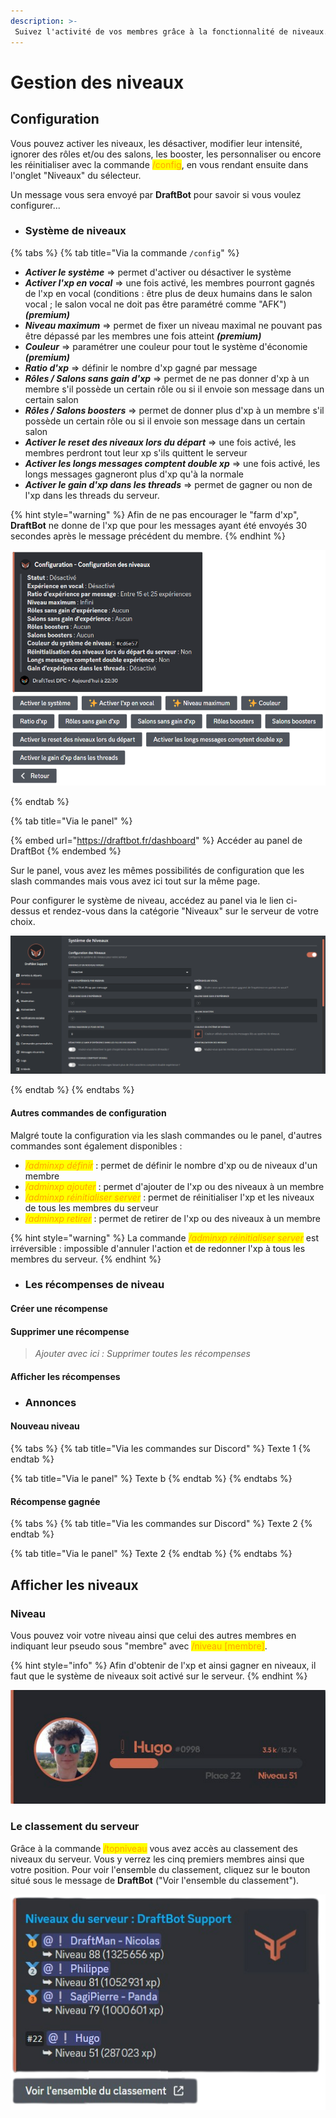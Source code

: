 ```yaml
---
description: >-
 Suivez l'activité de vos membres grâce à la fonctionnalité de niveaux.
---
```

# Gestion des niveaux


## Configuration
Vous pouvez activer les niveaux, les désactiver, modifier leur intensité, ignorer des rôles et/ou des salons, les booster, les personnaliser ou encore les réinitialiser avec la commande <mark style="color:orange;">/config</mark>, en vous rendant ensuite dans l'onglet "Niveaux" du sélecteur.

Un message vous sera envoyé par **DraftBot** pour savoir si vous voulez configurer...

* ### Système de niveaux
{% tabs %}
{% tab title="Via la commande `/config`" %}
* ***Activer le système*** ⇒ permet d'activer ou désactiver le système
* ***Activer l'xp en vocal*** ⇒ une fois activé, les membres pourront gagnés de l'xp en vocal (conditions : être plus de deux humains dans le salon vocal ; le salon vocal ne doit pas être paramétré comme "AFK") ***(premium)***
* ***Niveau maximum*** ⇒ permet de fixer un niveau maximal ne pouvant pas être dépassé par les membres une fois atteint ***(premium)***
* ***Couleur*** ⇒ paramétrer une couleur pour tout le système d'économie ***(premium)***
* ***Ratio d'xp*** ⇒ définir le nombre d'xp gagné par message
* ***Rôles / Salons sans gain d'xp*** ⇒ permet de ne pas donner d'xp à un membre s'il possède un certain rôle ou si il envoie son message dans un certain salon
* ***Rôles / Salons boosters*** ⇒ permet de donner plus d'xp à un membre s'il possède un certain rôle ou si il envoie son message dans un certain salon
* ***Activer le reset des niveaux lors du départ*** ⇒ une fois activé, les membres perdront tout leur xp s'ils quittent le serveur
* ***Activer les longs messages comptent double xp*** ⇒ une fois activé, les longs messages gagneront plus d'xp qu'à la normale
* ***Activer le gain d'xp dans les threads*** ⇒ permet de gagner ou non de l'xp dans les threads du serveur.

{% hint style="warning" %}
Afin de ne pas encourager le "farm d'xp", **DraftBot** ne donne de l'xp que pour les messages ayant été envoyés 30 secondes après le message précédent du membre.
{% endhint %}

![Message de configuration des niveaux](../.gitbook/assets/levels/view_levels.png)

{% endtab %}

{% tab title="Via le panel" %}

{% embed url="https://draftbot.fr/dashboard" %}
Accéder au panel de DraftBot
{% endembed %}

Sur le panel, vous avez les mêmes possibilités de configuration que les slash commandes mais vous avez ici tout sur la même page.

Pour configurer le système de niveau, accédez au panel via le lien ci-dessus et rendez-vous dans la catégorie "Niveaux" sur le serveur de votre choix.

![Panel de configuration des niveaux](../.gitbook/assets/levels/dashboard.png)

{% endtab %}
{% endtabs %}

#### Autres commandes de configuration
Malgré toute la configuration via les slash commandes ou le panel, d'autres commandes sont également disponibles :
* *<mark style="color:orange;">/adminxp définir</mark>* : permet de définir le nombre d'xp ou de niveaux d'un membre
* *<mark style="color:orange;">/adminxp ajouter</mark>* : permet d'ajouter de l'xp ou des niveaux à un membre
* *<mark style="color:orange;">/adminxp réinitialiser server</mark>* : permet de réinitialiser l'xp et les niveaux de tous les membres du serveur
* *<mark style="color:orange;">/adminxp retirer</mark>* : permet de retirer de l'xp ou des niveaux à un membre

{% hint style="warning" %}
La commande *<mark style="color:orange;">/adminxp réinitialiser server</mark>* est irréversible : impossible d'annuler l'action et de redonner l'xp à tous les membres du serveur.
{% endhint %}

* ### Les récompenses de niveau
#### Créer une récompense

#### Supprimer une récompense
> *Ajouter avec ici : Supprimer toutes les récompenses*

#### Afficher les récompenses 


* ### Annonces
#### Nouveau niveau
{% tabs %}
{% tab title="Via les commandes sur Discord" %}
Texte 1
{% endtab %}

{% tab title="Via le panel" %}
Texte b
{% endtab %}
{% endtabs %}

#### Récompense gagnée
{% tabs %}
{% tab title="Via les commandes sur Discord" %}
Texte 2
{% endtab %}

{% tab title="Via le panel" %}
Texte 2
{% endtab %}
{% endtabs %}

## Afficher les niveaux

### Niveau
Vous pouvez voir votre niveau ainsi que celui des autres membres en indiquant leur pseudo sous "membre" avec <mark style="color:orange;">/niveau \[membre]</mark>.

{% hint style="info" %}
Afin d'obtenir de l'xp et ainsi gagner en niveaux, il faut que le système de niveaux soit activé sur le serveur.
{% endhint %}

![Carte de niveau](../.gitbook/assets/niveau.png)

### Le classement du serveur
Grâce à la commande <mark style="color:orange;">/topniveau</mark> vous avez accès au classement des niveaux du serveur. Vous y verrez les cinq premiers membres ainsi que votre position. Pour voir l'ensemble du classement, cliquez sur le bouton situé sous le message de **DraftBot** ("Voir l'ensemble du classement").

![Classement des niveaux des membres du serveur](../.gitbook/assets/topniveau.png)